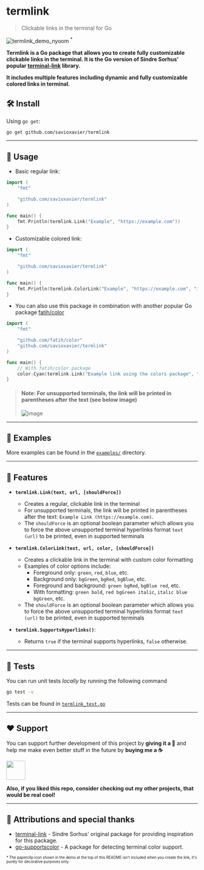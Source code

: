<!-- markdownlint-disable MD010 MD033 MD001 -->

# termlink

> Clickable links in the terminal for Go

![termlink_demo_nyoom](https://user-images.githubusercontent.com/38729705/163217599-6fecf944-c10e-4546-9669-1c7d047da55e.gif) <sup>*</sup>

**Termlink is a Go package that allows you to create fully customizable clickable links in the terminal. It is the Go version of Sindre Sorhus' popular [terminal-link](https://github.com/sindresorhus/terminal-link/) library.**

**It includes multiple features including dynamic and fully customizable colored links in terminal.**

## 🛠️ Install

Using `go get`:

```text
go get github.com/savioxavier/termlink
```

---

## 🔗 Usage

- Basic regular link:

```go
import (
	"fmt"

	"github.com/savioxavier/termlink"
)

func main() {
	fmt.Println(termlink.Link("Example", "https://example.com"))
}
```

- Customizable colored link:

```go
import (
	"fmt"

	"github.com/savioxavier/termlink"
)

func main() {
	fmt.Println(termlink.ColorLink("Example", "https://example.com", "italic green"))
}
```

- You can also use this package in combination with another popular Go package [fatih/color](https://github.com/fatih/color)

```go
import (
	"fmt"

	"github.com/fatih/color"
	"github.com/savioxavier/termlink"
)

func main() {
	// With fatih/color package
	color.Cyan(termlink.Link("Example link using the colors package", "https://example.com"))
}
```

> #### Note: For unsupported terminals, the link will be printed in parentheses after the text (see below image)
>
> ![image](https://user-images.githubusercontent.com/38729705/163216009-abb81d39-aff0-4fb5-8c5f-da36e241b395.png)

---

## 🍵 Examples

More examples can be found in the [`examples/`](examples/) directory.

---

## 🔮 Features

- **`termlink.Link(text, url, [shouldForce])`**

  - Creates a regular, clickable link in the terminal
  - For unsupported terminals, the link will be printed in parentheses after the text: `Example Link (https://example.com)`.
  - The `shouldForce` is an optional boolean parameter which allows you to force the above unsupported terminal hyperlinks format `text (url)` to be printed, even in supported terminals

- **`termlink.ColorLink(text, url, color, [shouldForce])`**

  - Creates a clickable link in the terminal with custom color formatting
  - Examples of color options include:
    - Foreground only: `green`, `red`, `blue`, etc.
    - Background only: `bgGreen`, `bgRed`, `bgBlue`, etc.
    - Foreground and background: `green bgRed`, `bgBlue red`, etc.
    - With formatting: `green bold`, `red bgGreen italic`, `italic blue bgGreen`, etc.
  - The `shouldForce` is an optional boolean parameter which allows you to force the above unsupported terminal hyperlinks format `text (url)` to be printed, even in supported terminals

- **`termlink.SupportsHyperlinks()`**:

  - Returns `true` if the terminal supports hyperlinks, `false` otherwise.

---

## 🧪 Tests

You can run unit tests _locally_ by running the following command

```bash
go test -v
```

Tests can be found in [`termlink_test.go`](./termlink_test.go)

---

## ❤️ Support

You can support further development of this project by **giving it a 🌟** and help me make even better stuff in the future by **buying me a ☕**

<a href="https://www.buymeacoffee.com/savioxavier">
<img src="https://cdn.buymeacoffee.com/buttons/v2/default-blue.png" height="50px">
</a>

<br>

**Also, if you liked this repo, consider checking out my other projects, that would be real cool!**

---

## 💫 Attributions and special thanks

- [terminal-link](https://github.com/sindresorhus/terminal-link) - Sindre Sorhus' original package for providing inspiration for this package.
- [go-supportscolor](https://github.com/jwalton/go-supportscolor) - A package for detecting terminal color support.

<sub><sup>* The paperclip icon shown in the demo at the top of this README isn't included when you create the link, it's purely for decorative purposes only.</sup></sub>
